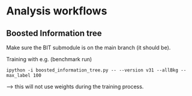 # Analysis workflows

## Boosted Information tree

Make sure the BIT submodule is on the main branch (it should be).

Training with e.g. (benchmark run)

``` shell
ipython -i boosted_information_tree.py -- --version v31 --allBkg --max_label 100
```
--> this will not use weights during the training process.
